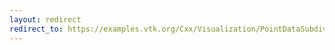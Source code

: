 ```yaml
---
layout: redirect
redirect_to: https://examples.vtk.org/Cxx/Visualization/PointDataSubdivision/
---
```

